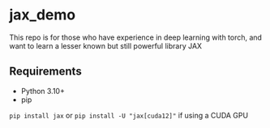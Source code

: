 # jax_demo
This repo is for those who have experience in deep learning with torch, and want to learn a lesser known but still powerful library JAX 

## Requirements
- Python 3.10+
- pip

`pip install jax` or `pip install -U "jax[cuda12]"` if using a CUDA GPU


